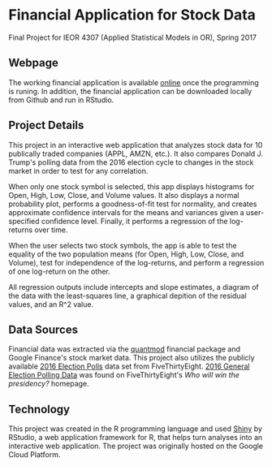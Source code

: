 
# Financial Application for Stock Data
Final Project for IEOR 4307 (Applied Statistical Models in OR), Spring 2017

## Webpage
The working financial application is available [online](http://35.185.101.230:5050/) once the programming is runing. In addition, the financial application can be downloaded locally from Github and run in RStudio. 

## Project Details
This project in an interactive web application that analyzes stock data for 10 publically traded companies (APPL, AMZN, etc.). It also compares Donald J. Trump's polling data from the 2016 election cycle to changes in the stock market in order to test for any correlation.

When only one stock symbol is selected, this app displays histograms for Open, High, Low, Close, and Volume values. It also displays a normal probability plot, performs a goodness-of-fit test for normality, and creates approximate confidence intervals for the means and variances given a user-specified confidence level. Finally, it performs a regression of the log-returns over time.

When the user selects two stock symbols, the app is able to test the equality of the two population means (for Open, High, Low, Close, and Volume), test for independence of the log-returns, and perform a regression of one log-return on the other.

All regression outputs include intercepts and slope estimates, a diagram of the data with the least-squares line, a graphical depition of the residual values, and an R^2 value.

## Data Sources
Financial data was extracted via the [quantmod](http://www.quantmod.com/) financial package and Google Finance's stock market data. This project also utilizes the publicly available [2016 Election Polls](https://www.kaggle.com/fivethirtyeight/2016-election-polls) data set from FiveThirtyEight.  [2016 General Election Polling Data](https://projects.fivethirtyeight.com/2016-election-forecast/?ex_cid=rrpromo#plus) was found on FiveThirtyEight's *Who will win the presidency?* homepage. 

## Technology
This project was created in the R programming language and used [Shiny](https://shiny.rstudio.com/) by RStudio, a web application framework for R, that helps turn analyses into an interactive web application. The project was originally hosted on the Google Cloud Platform. 
